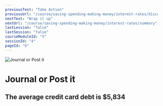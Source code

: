 ```yaml
---
previousText: "Take Action"
previousUrl: "/course/saving-spending-making-money/interest-rates/discussion"
nextText: "Wrap it up"
nextUrl: "/course/saving-spending-making-money/interest-rates/summary"
lastLession: "false"
lastSession: "false"
courseModuleId: "5"
sessionId: "4"
pageId: "6"
---
```



![Journal or Post it](/assets/img/journal-it.png)
# Journal or Post it
## The average credit card debt is  $5,834 
<!-- <sparkle-quiz question-id="231"></sparkle-quiz>
<sparkle-quiz question-id="232"></sparkle-quiz> -->
<sparkle-feed-post assignment-name="What is the secret to avoiding credit card debt?" ></sparkle-feed-post>
<sparkle-feed-post assignment-name="What is the next best action, if that is not possible?" ></sparkle-feed-post>
